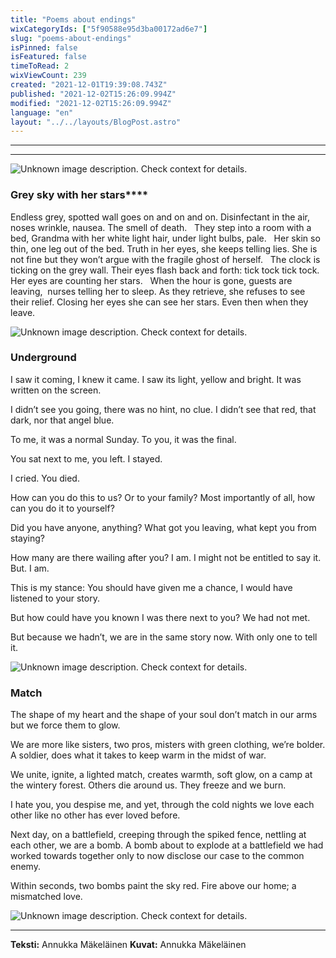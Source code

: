 ```yaml
---
title: "Poems about endings"
wixCategoryIds: ["5f90588e95d3ba00172ad6e7"]
slug: "poems-about-endings"
isPinned: false
isFeatured: false
timeToRead: 2
wixViewCount: 239
created: "2021-12-01T19:39:08.743Z"
published: "2021-12-02T15:26:09.994Z"
modified: "2021-12-02T15:26:09.994Z"
language: "en"
layout: "../../layouts/BlogPost.astro"
---
```


---
****
![Unknown image description. Check context for details.](https://static.wixstatic.com/media/abd5f5_46f4d81eaa0f463fa9fa3c43729ff522~mv2.jpg) <!-- Original name: kukka.JPG -->
### 
### Grey sky with her stars****

Endless grey, spotted wall
goes on and on and on.
Disinfectant in the air,
noses wrinkle,
nausea.
The smell of death.
&nbsp;
They step into a room with a bed,
Grandma with her white light hair,
under light bulbs, pale.
&nbsp;
Her skin so thin, one leg out of the bed.
Truth in her eyes, she keeps telling lies.
She is not fine but they won’t
argue with the fragile ghost of herself.
&nbsp;
The clock is ticking on the grey wall.
Their eyes flash back and forth:
tick tock tick tock.
&nbsp;
Her eyes are counting her stars.
&nbsp;
When the hour is gone, guests are leaving,&nbsp;
nurses telling her to sleep.
As they retrieve,
she refuses to see their relief.
Closing her eyes she can see her stars.
Even then when they leave.

![Unknown image description. Check context for details.](https://static.wixstatic.com/media/abd5f5_0b91db9026de4ea5991eab2159b25fe1~mv2.jpg) <!-- Original name: stars.JPG -->

### Underground

I saw it coming,
I knew it came.
I saw its light,
yellow and bright.
It was written on the screen.

I didn’t see you going,
there was no hint,
no clue.
I didn’t see that red, that dark,
nor that angel blue.

To me,
it was a normal Sunday.
To you,
it was the final.

You sat next to me,
you left. I stayed.

I cried. You died.

How can you do this to us?
Or to your family?
Most importantly of all,
how can you do it to yourself?

Did you have anyone, anything?
What got you leaving,
what kept you from staying?

How many are there
wailing after you?
I am. I might not be
entitled to say it.
But. I am.

This is my stance:
You should have given me
a chance,
I would have listened to
your story.

But how could have you known
I was there
next to you?
We had not met.

But because we hadn’t,
we are in the same story now.
With only one to tell it.

![Unknown image description. Check context for details.](https://static.wixstatic.com/media/abd5f5_5e063bcb4e504f2a9c3e317be0f65ce2~mv2.jpg) <!-- Original name: sinivuokot.JPG -->

### Match

The shape of my heart
and the shape
of your soul
don’t match
in our arms
but we force them to glow.

We are more like sisters, two pros,
misters with green clothing, we’re
bolder. A soldier, does
what it takes to keep warm
in the midst of war.

We unite, ignite, a lighted match,
creates warmth, soft glow,
on a camp at the wintery forest.
Others die around us. They freeze
and we burn.

I hate you, you despise me,
and yet, through the cold nights
we love each other like no other
has ever loved before.

Next day, on a battlefield,
creeping through
the spiked fence,
nettling at each other, we
are a bomb. A bomb
about to explode
at a battlefield
we had worked towards together
only to now disclose our case
to the common enemy.

Within seconds, two bombs paint the sky
red. Fire above our home; a mismatched love.

![Unknown image description. Check context for details.](https://static.wixstatic.com/media/abd5f5_7835b7e241a84cbb967a9e8fbb63d5e6~mv2.jpg) <!-- Original name: pihlaja.JPG -->


---

**Teksti:** Annukka Mäkeläinen
**Kuvat:** Annukka Mäkeläinen

